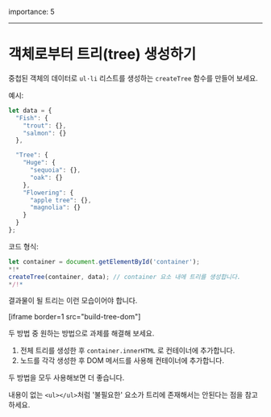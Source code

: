 importance: 5

---

# 객체로부터 트리(tree) 생성하기

중첩된 객체의 데이터로 `ul·li` 리스트를 생성하는 `createTree` 함수를 만들어 보세요.

예시:

```js
let data = {
  "Fish": {
    "trout": {},
    "salmon": {}
  },

  "Tree": {
    "Huge": {
      "sequoia": {},
      "oak": {}
    },
    "Flowering": {
      "apple tree": {},
      "magnolia": {}
    }
  }
};
```

코드 형식:

```js
let container = document.getElementById('container');
*!*
createTree(container, data); // container 요소 내에 트리를 생성합니다.
*/!*
```

결과물이 될 트리는 이런 모습이어야 합니다.

[iframe border=1 src="build-tree-dom"]

두 방법 중 원하는 방법으로 과제를 해결해 보세요.

1. 전체 트리를 생성한 후 `container.innerHTML` 로 컨테이너에 추가합니다.
2. 노드를 각각 생성한 후 DOM 메서드를 사용해 컨테이너에 추가합니다.

두 방법을 모두 사용해보면 더 좋습니다.

내용이 없는 `<ul></ul>`처럼 '불필요한' 요소가 트리에 존재해서는 안된다는 점을 참고하세요.